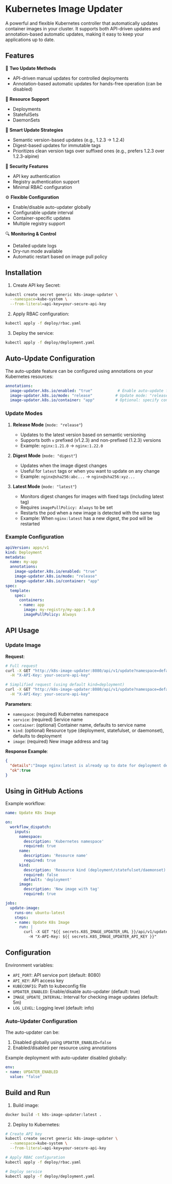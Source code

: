 # Kubernetes Image Updater

A powerful and flexible Kubernetes controller that automatically updates container images in your cluster. It supports both API-driven updates and annotation-based automatic updates, making it easy to keep your applications up to date.

## Features

🚀 **Two Update Methods**
- API-driven manual updates for controlled deployments
- Annotation-based automatic updates for hands-free operation (can be disabled)

🔄 **Resource Support**
- Deployments
- StatefulSets
- DaemonSets

🎯 **Smart Update Strategies**
- Semantic version-based updates (e.g., 1.2.3 -> 1.2.4)
- Digest-based updates for immutable tags
- Prioritizes clean version tags over suffixed ones (e.g., prefers 1.2.3 over 1.2.3-alpine)

🔐 **Security Features**
- API key authentication
- Registry authentication support
- Minimal RBAC configuration

⚙️ **Flexible Configuration**
- Enable/disable auto-updater globally
- Configurable update interval
- Container-specific updates
- Multiple registry support

🔍 **Monitoring & Control**
- Detailed update logs
- Dry-run mode available
- Automatic restart based on image pull policy

## Installation

1. Create API key Secret:

```bash
kubectl create secret generic k8s-image-updater \
  --namespace=kube-system \
  --from-literal=api-key=your-secure-api-key
```

2. Apply RBAC configuration:

```bash
kubectl apply -f deploy/rbac.yaml
```

3. Deploy the service:

```bash
kubectl apply -f deploy/deployment.yaml
```

## Auto-Update Configuration

The auto-update feature can be configured using annotations on your Kubernetes resources:

```yaml
annotations:
  image-updater.k8s.io/enabled: "true"           # Enable auto-update for this resource
  image-updater.k8s.io/mode: "release"          # Update mode: "release", "digest" or "latest"
  image-updater.k8s.io/container: "app"         # Optional: specify container name
```

### Update Modes

1. **Release Mode** (`mode: "release"`)
   - Updates to the latest version based on semantic versioning
   - Supports both `v` prefixed (v1.2.3) and non-prefixed (1.2.3) versions
   - Example: `nginx:1.21.0` -> `nginx:1.22.0`

2. **Digest Mode** (`mode: "digest"`)
   - Updates when the image digest changes
   - Useful for `latest` tags or when you want to update on any change
   - Example: `nginx@sha256:abc...` -> `nginx@sha256:xyz...`

3. **Latest Mode** (`mode: "latest"`)
   - Monitors digest changes for images with fixed tags (including latest tag)
   - Requires `imagePullPolicy: Always` to be set
   - Restarts the pod when a new image is detected with the same tag
   - Example: When `nginx:latest` has a new digest, the pod will be restarted

### Example Configuration

```yaml
apiVersion: apps/v1
kind: Deployment
metadata:
  name: my-app
  annotations:
    image-updater.k8s.io/enabled: "true"
    image-updater.k8s.io/mode: "release"
    image-updater.k8s.io/container: "app"
spec:
  template:
    spec:
      containers:
      - name: app
        image: my-registry/my-app:1.0.0
        imagePullPolicy: Always
```

## API Usage

### Update Image

**Request**:

```bash
# Full request
curl -X GET "http://k8s-image-updater:8080/api/v1/update?namespace=default&service=my-app&container=app&kind=deployment&image=my-app:v1.0.0" \
  -H "X-API-Key: your-secure-api-key"

# Simplified request (using default kind=deployment)
curl -X GET "http://k8s-image-updater:8080/api/v1/update?namespace=default&service=my-app&container=app&image=my-app:v1.0.0" \
  -H "X-API-Key: your-secure-api-key"
```

**Parameters**:

- `namespace`: (required) Kubernetes namespace
- `service`: (required) Service name
- `container`: (optional) Container name, defaults to service name
- `kind`: (optional) Resource type (deployment, statefulset, or daemonset), defaults to deployment
- `image`: (required) New image address and tag

**Response Example**:

```json
{
  "details":"Image nginx:latest is already up to date for deployment default/nginx-deployment (container: nginx)",
  "ok":true
}
```

## Using in GitHub Actions

Example workflow:

```yaml
name: Update K8s Image

on:
  workflow_dispatch:
    inputs:
      namespace:
        description: 'Kubernetes namespace'
        required: true
      name:
        description: 'Resource name'
        required: true
      kind:
        description: 'Resource kind (deployment/statefulset/daemonset)'
        required: false
        default: 'deployment'
      image:
        description: 'New image with tag'
        required: true

jobs:
  update-image:
    runs-on: ubuntu-latest
    steps:
    - name: Update K8s Image
      run: |
        curl -X GET "${{ secrets.K8S_IMAGE_UPDATER_URL }}/api/v1/update?namespace=${{ github.event.inputs.namespace }}&name=${{ github.event.inputs.name }}&kind=${{ github.event.inputs.kind }}&image=${{ github.event.inputs.image }}" \
          -H "X-API-Key: ${{ secrets.K8S_IMAGE_UPDATER_API_KEY }}"
```

## Configuration

Environment variables:

- `API_PORT`: API service port (default: 8080)
- `API_KEY`: API access key
- `KUBECONFIG`: Path to kubeconfig file
- `UPDATER_ENABLED`: Enable/disable auto-updater (default: true)
- `IMAGE_UPDATE_INTERVAL`: Interval for checking image updates (default: 5m)
- `LOG_LEVEL`: Logging level (default: info)

### Auto-Updater Configuration

The auto-updater can be:
1. Disabled globally using `UPDATER_ENABLED=false`
2. Enabled/disabled per resource using annotations

Example deployment with auto-updater disabled globally:
```yaml
env:
- name: UPDATER_ENABLED
  value: "false"
```

## Build and Run

1. Build image:

```bash
docker build -t k8s-image-updater:latest .
```

2. Deploy to Kubernetes:

```bash
# Create API key
kubectl create secret generic k8s-image-updater \
  --namespace=kube-system \
  --from-literal=api-key=your-secure-api-key

# Apply RBAC configuration
kubectl apply -f deploy/rbac.yaml

# Deploy service
kubectl apply -f deploy/deployment.yaml
``` 